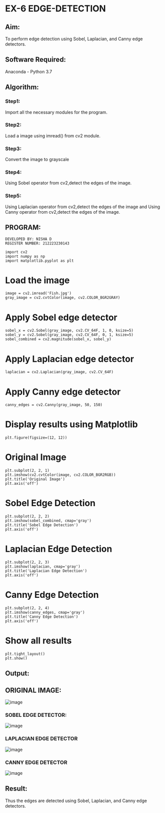 # EX-6 EDGE-DETECTION
## Aim:
To perform edge detection using Sobel, Laplacian, and Canny edge detectors.

## Software Required:
Anaconda - Python 3.7

## Algorithm:
### Step1:
Import all the necessary modules for the program.
### Step2:
Load a image using imread() from cv2 module.
### Step3:
Convert the image to grayscale
### Step4:
Using Sobel operator from cv2,detect the edges of the image.
### Step5:
Using Laplacian operator from cv2,detect the edges of the image and Using Canny operator from cv2,detect the edges of the image.
## PROGRAM:
```
DEVELOPED BY: NISHA D
REGISTER NUMBER: 212223230143
```
```
import cv2
import numpy as np
import matplotlib.pyplot as plt
```

# Load the image
```
image = cv2.imread('Fish.jpg')  
gray_image = cv2.cvtColor(image, cv2.COLOR_BGR2GRAY)
```
# Apply Sobel edge detector
```
sobel_x = cv2.Sobel(gray_image, cv2.CV_64F, 1, 0, ksize=5)  
sobel_y = cv2.Sobel(gray_image, cv2.CV_64F, 0, 1, ksize=5)  
sobel_combined = cv2.magnitude(sobel_x, sobel_y)  
```
# Apply Laplacian edge detector
```
laplacian = cv2.Laplacian(gray_image, cv2.CV_64F)
```
# Apply Canny edge detector
```
canny_edges = cv2.Canny(gray_image, 50, 150)
```

# Display results using Matplotlib
```
plt.figure(figsize=(12, 12))
```

# Original Image
```
plt.subplot(2, 2, 1)
plt.imshow(cv2.cvtColor(image, cv2.COLOR_BGR2RGB))
plt.title('Original Image')
plt.axis('off')
```
# Sobel Edge Detection
```
plt.subplot(2, 2, 2)
plt.imshow(sobel_combined, cmap='gray')
plt.title('Sobel Edge Detection')
plt.axis('off')
```
# Laplacian Edge Detection
```
plt.subplot(2, 2, 3)
plt.imshow(laplacian, cmap='gray')
plt.title('Laplacian Edge Detection')
plt.axis('off')
```
# Canny Edge Detection
```
plt.subplot(2, 2, 4)
plt.imshow(canny_edges, cmap='gray')
plt.title('Canny Edge Detection')
plt.axis('off')
```
# Show all results
```
plt.tight_layout()
plt.show()

```
## Output:
## ORIGINAL IMAGE:
![image](https://github.com/user-attachments/assets/ae58e868-9bcc-415d-8f88-381d8328a5b4)


### SOBEL EDGE DETECTOR:
![image](https://github.com/user-attachments/assets/cdfdcf36-831f-4162-b94f-484a9cae2fb9)

### LAPLACIAN EDGE DETECTOR
![image](https://github.com/user-attachments/assets/62553140-4e46-476c-81c0-c8f12e52951b)


### CANNY EDGE DETECTOR
![image](https://github.com/user-attachments/assets/cbed176f-439a-4bb2-be37-7c7476bcda94)


## Result:
Thus the edges are detected using Sobel, Laplacian, and Canny edge detectors.
